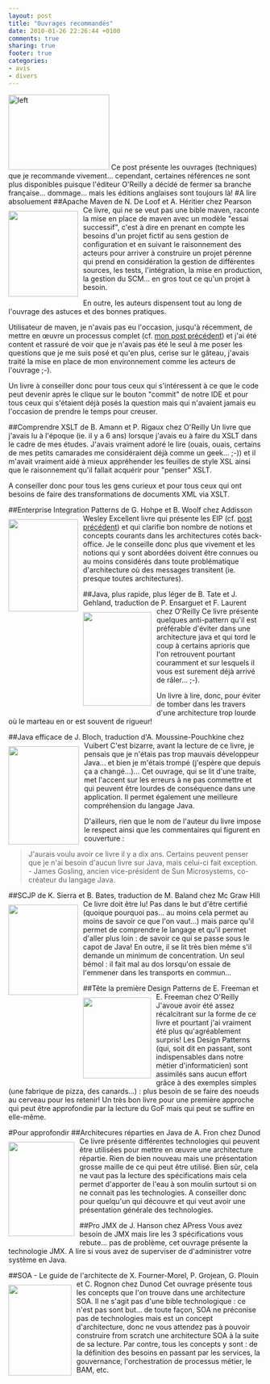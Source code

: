 ```yaml
---
layout: post
title: "Ouvrages recommandés"
date: 2010-01-26 22:26:44 +0100
comments: true
sharing: true
footer: true
categories: 
- avis
- divers
---
```


<img height="149" alt="left" src="http://lh3.ggpht.com/_XLL8sJPQ97g/S1NgYCbzfuI/AAAAAAAAAIc/-SecrXoVIyc/%5BUNSET%5D.jpg?imgmax=800" style="max-width: 800px;" width="200" />
Ce post présente les ouvrages (techniques) que je recommande vivement... cependant, certaines références ne sont plus disponibles puisque l'éditeur O'Reilly a décidé de fermer sa branche française... dommage... mais les éditions anglaises sont toujours là!
<!-- more -->
#A lire absoluement
##Apache Maven de N. De Loof et A. Héritier chez Pearson
<img height="170" src="http://www.unitheque.com/UploadFile/CouvertureA/P/9782744023378-apache-maven_g.jpg" style="float: left; margin-bottom: 10px; margin-right: 10px; margin-top: 10px; max-width: 800px;" width="138" />
Ce livre, qui ne se veut pas une bible maven, raconte la mise en place de maven avec un modèle "essai successif", c'est à dire en prenant en compte les besoins d'un projet fictif au sens gestion de configuration et en suivant le raisonnement des acteurs pour arriver à construire un projet pérenne qui prend en considération la gestion de différentes sources, les tests, l'intégration, la mise en production, la gestion du SCM... en gros tout ce qu'un projet à besoin.

En outre, les auteurs dispensent tout au long de l'ouvrage des astuces et des bonnes pratiques.

Utilisateur de maven, je n'avais pas eu l'occasion, jusqu'à récemment, de mettre en œuvre un processus complet (cf. [mon post précédent](/2010/01/retour-sur-la-mise-en-uvre-d_04.html)) et j'ai été content et rassuré de voir que je n'avais pas été le seul à me poser les questions que je me suis posé et qu'en plus, cerise sur le gâteau, j'avais traité la mise en place de mon environnement comme les acteurs de l'ouvrage ;-).

Un livre à conseiller donc pour tous ceux qui s'intéressent à ce que le code peut devenir après le clique sur le bouton "commit" de notre IDE et pour tous ceux qui s'étaient déjà posés la question mais qui n'avaient jamais eu l'occasion de prendre le temps pour creuser.

##Comprendre XSLT de B. Amann et P. Rigaux chez O'Reilly
Un livre que j'avais lu à l'époque (ie. il y a 6 ans) lorsque j'avais eu à faire du XSLT dans le cadre de mes études. J'avais vraiment adoré le lire (ouais, ouais, certains de mes petits camarades me considéraient déjà comme un geek... ;-)) et il m'avait vraiment aidé à mieux appréhender les feuilles de style XSL ainsi que le raisonnement qu'il fallait acquérir pour "penser" XSLT.

A conseiller donc pour tous les gens curieux et pour tous ceux qui ont besoins de faire des transformations de documents XML via XSLT.

##Enterprise Integration Patterns de G. Hohpe et B. Woolf chez Addisson Wesley
<img height="183" src="http://www.eyrolles.com/Scan/9780321200686.gif" style="float: left; margin-bottom: 10px; margin-right: 10px; margin-top: 10px; max-width: 800px;" width="138" />
Excellent livre qui présente les EIP (cf. [post précédent](/2009/12/eip-quest-ce-que-cest.html)) et qui clarifie bon nombre de notions et concepts courants dans les architectures cotés back-office. Je le conseille donc plus que vivement et les notions qui y sont abordées doivent être connues ou au moins considérés dans toute problématique d'architecture où des messages transitent (ie. presque toutes architectures).

##Java, plus rapide, plus léger de B. Tate et J. Gehland, traduction de P. Ensarguet et F. Laurent chez O'Reilly
<img height="186" src="http://www.decitre.fr/gi/21/9782841773121FS.gif" style="float: left; margin-bottom: 10px; margin-right: 10px; margin-top: 10px; max-width: 800px;" width="136" />
Ce livre présente quelques anti-pattern qu'il est préférable d'éviter dans une architecture java et qui tord le coup à certains aprioris que l'on retrouvent pourtant couramment et sur lesquels il vous est surement déjà arrivé de râler... ;-).

Un livre à lire, donc, pour éviter de tomber dans les travers d'une architecture trop lourde où le marteau en or est souvent de rigueur!

##Java efficace de J. Bloch, traduction d'A. Moussine-Pouchkine chez Vuibert
<img height="195" src="http://www.decitre.fr/gi/51/9782711748051FS.gif" style="float: left; margin-bottom: 10px; margin-right: 10px; margin-top: 10px; max-width: 800px;" width="140" />
C'est bizarre, avant la lecture de ce livre, je pensais que je n'étais pas trop mauvais développeur Java... et bien je m'étais trompé (j'espère que depuis ça a changé...)... Cet ouvrage, qui se lit d'une traite, met l'accent sur les erreurs à ne pas commettre et qui peuvent être lourdes de conséquence dans une application. Il permet également une meilleure compréhension du langage Java. 

D'ailleurs, rien que le nom de l'auteur du livre impose le respect ainsi que les commentaires qui figurent en couverture :

>J'aurais voulu avoir ce livre il y a dix ans. Certains peuvent penser que je n'ai besoin d'aucun livre sur Java, mais celui-ci fait exception. - James Gosling, ancien vice-président de Sun Microsystems, co-créateur du langage Java.

##SCJP de K. Sierra et B. Bates, traduction de M. Baland chez Mc Graw Hill
<img height="179" src="http://rgr-static1.tangentlabs.co.uk/images/bau/97800715/9780071591065/0/0/plain/scjp-sun-certified-programmer-for-java-6-study-guide-exam-310-065.jpg" style="float: left; margin-bottom: 10px; margin-right: 10px; margin-top: 10px; max-width: 800px;" width="138" />
Ce livre doit être lu! Pas dans le but d'être certifié (quoique pourquoi pas... au moins cela permet au moins de savoir ce que l'on vaut...) mais parce qu'il permet de comprendre le langage et qu'il permet d'aller plus loin : de savoir ce qui se passe sous le capot de Java! En outre, il se lit très bien même s'il demande un minimum de concentration. Un seul bémol : il fait mal au dos lorsqu'on essaie de l'emmener dans les transports en commun...  

##Tête la première Design Patterns de E. Freeman et E. Freeman chez O'Reilly
<img height="160" src="http://tkfiles.storage.live.com/y1pJ8132-sL21683YZeQXF2x5gIfwIrQ-42Guyws3lvixCvivTglmwXtKwguhNJPz0sU7xYgGeZixE" style="float: left; margin-bottom: 10px; margin-right: 10px; margin-top: 10px; max-width: 800px;" width="135" />
J'avoue avoir été assez récalcitrant sur la forme de ce livre et pourtant j'ai vraiment été plus qu'agréablement surpris! Les Design Patterns (qui, soit dit en passant, sont indispensables dans notre métier d'informaticien) sont assimilés sans aucun effort grâce à des exemples simples (une fabrique de pizza, des canards...) : plus besoin de se faire des noeuds au cerveau pour les retenir! Un très bon livre pour une première approche qui peut être approfondie par la lecture du GoF mais qui peut se suffire en elle-même. 

#Pour approfondir
##Architecures réparties en Java de A. Fron chez Dunod
<img height="187" src="http://t3.gstatic.com/images?q=tbn:ucuntpHrZAfqkM%3Ahttp://www.decitre.fr/gi/19/9782100511419FS.gif" style="float: left; margin-bottom: 10px; margin-right: 10px; margin-top: 10px; max-width: 800px;" width="131" />
Ce livre présente différentes technologies qui peuvent être utilisées pour mettre en œuvre une architecture répartie. Rien de bien nouveau mais une présentation grosse maille de ce qui peut être utilisé. Bien sûr, cela ne vaut pas la lecture des spécifications mais cela permet d'apporter de l'eau à son moulin surtout si on ne connait pas les technologies. A conseiller donc pour quelqu'un qui découvre et qui veut avoir une présentation générale des technologies.

##Pro JMX de J. Hanson chez APress
Vous avez besoin de JMX mais lire les 3 spécifications vous rebute... pas de problème, cet ouvrage présente la technologie JMX. A lire si vous avez de superviser de d'administrer votre système en Java.

##SOA - Le guide de l'architecte de X. Fourner-Morel, P. Grojean, G. Plouin et C. Rognon chez Dunod
<img height="180" src="http://www.mollat.com/cache/Couvertures/9782100517084.jpg" style="float: left; margin-bottom: 10px; margin-right: 10px; margin-top: 10px; max-width: 800px;" width="125" />
Cet ouvrage présente tous les concepts que l'on trouve dans une architecture SOA. Il ne s'agit pas d'une bible technologique : ce n'est pas sont but... de toute façon, SOA ne préconise pas de technologies mais est un concept d'architecture, donc ne vous attendez pas à pouvoir construire from scratch une architecture SOA à la suite de sa lecture. Par contre, tous les concepts y sont : de la définition des besoins en passant par les services, la gouvernance, l'orchestration de processus métier, le BAM, etc.